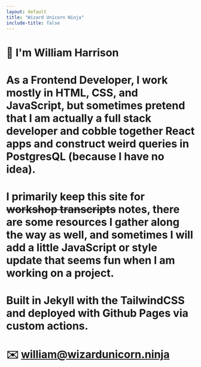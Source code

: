 ```yaml
---
layout: default
title: "Wizard Unicorn Ninja"
include-title: false
---
```

# 👋 I'm William Harrison

# As a Frontend Developer, I work mostly in HTML, CSS, and JavaScript, but sometimes pretend that I am actually a full stack developer and cobble together React apps and construct weird queries in PostgresQL (because I have no idea).

# I primarily keep this site for ~~workshop transcripts~~ notes, there are some resources I gather along the way as well, and sometimes I will add a little JavaScript or style update that seems fun when I am working on a project.

# Built in Jekyll with the TailwindCSS and deployed with Github Pages via custom actions.

# ✉️ [william@wizardunicorn.ninja](mailto:william@wizardunicorn.ninja)